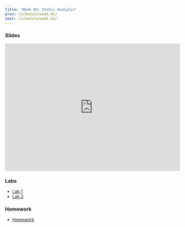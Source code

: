```yaml
---
title: "Week 02: Static Analysis"
prev: /schedule/week-01/
next: /schedule/week-03/
---
```


### Slides

<iframe src="https://slides.com/chasekanipe/week-1/embed" width="576" height="420" title="Week 2" scrolling="no" frameborder="0" webkitallowfullscreen mozallowfullscreen allowfullscreen></iframe>

### Labs

- [Lab 1](lab-1/)
- [Lab 2](lab-2/)

### Homework

- [Homework](hw/)
